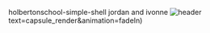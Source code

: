 holbertonschool-simple-shell
jordan and ivonne
![header](https://capsule-render.vercel.app/api?type=cylinder&text=Jordan%20and%20Ivonne's%20Simple%20Shell&animation=blink&fontSize=40&fontColor=d6ace6)
text=capsule_render&animation=fadeIn)
